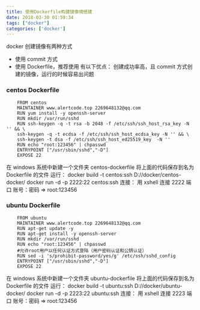 ```yaml
---
title: 使用Dockerfile构建镜像境搭建
date: 2018-03-30 01:59:34
tags: ["docker"]
categories: ['docker']
---
```


docker 创建镜像有两种方式

- 使用 commit 方式
- 使用 Dockerfile，推荐使用
  有以下优点：
  创建成功率高，且 commit 方式创建的镜像，运行的时候容易出问题

<!--more-->

### centos Dockerfile

```shell
    FROM centos
    MAINTAINER www.alertcode.top 2269648132@qq.com
    RUN yum install -y openssh-server
    RUN mkdir /var/run/sshd
    RUN ssh-keygen -q -t rsa -b 2048 -f /etc/ssh/ssh_host_rsa_key -N '' && \
    ssh-keygen -q -t ecdsa -f /etc/ssh/ssh_host_ecdsa_key -N '' && \
    ssh-keygen -t dsa -f /etc/ssh/ssh_host_ed25519_key  -N ''
    RUN echo "root:123456" | chpasswd
    ENTRYPOINT ["/usr/sbin/sshd","-D"]
    EXPOSE 22
```

在 windows 系统中新建一个文件夹 centos-dockerfile
将上面的代码保存到名为 Dockerfile 的文件
运行：
docker build -t centos:ssh D://docker/centos-docker/
docker run -d -p 2222:22 centos:ssh
连接：
用 xshell 连接 2222 端口 账号：密码 => root:123456

### ubuntu Dockerfile

```shell
    FROM ubuntu
    MAINTAINER www.alertcode.top 2269648132@qq.com
    RUN apt-get update -y
    RUN apt-get install -y openssh-server
    RUN mkdir /var/run/sshd
    RUN echo "root:123456" | chpasswd
    #允许root用户以任何认证方式登陆（用户密码认证和公钥认证）
    RUN sed -i 's/prohibit-password/yes/g' /etc/ssh/sshd_config
    ENTRYPOINT ["/usr/sbin/sshd","-D"]
    EXPOSE 22
```

在 windows 系统中新建一个文件夹 ubuntu-dockerfile
将上面的代码保存到名为 Dockerfile 的文件
运行：
docker build -t ubuntu:ssh D://docker/ubuntu-docker/
docker run -d -p 2223:22 ubuntu:ssh
连接：
用 xshell 连接 2223 端口 账号：密码 => root:123456
